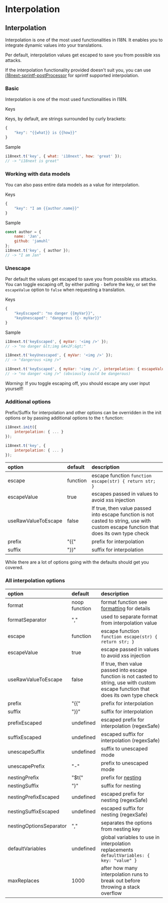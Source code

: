 # Interpolation

## Interpolation

Interpolation is one of the most used functionalities in I18N. It enables you to integrate dynamic values into your translations.

Per default, interpolation values get escaped to save you from possible xss attacks.

If the interpolation functionality provided doesn't suit you, you can use [i18next-sprintf-postProcessor](https://github.com/i18next/i18next-sprintf-postProcessor) for sprintf supported interpolation.

### Basic

Interpolation is one of the most used functionalities in I18N.

Keys

Keys, by default, are strings surrounded by curly brackets:

```javascript
{
    "key": "{{what}} is {{how}}"
}
```

Sample

```javascript
i18next.t('key', { what: 'i18next', how: 'great' });
// -> "i18next is great"
```

### Working with data models

You can also pass entire data models as a value for interpolation.

Keys

```javascript
{
    "key": "I am {{author.name}}"
}
```

Sample

```javascript
const author = { 
    name: 'Jan',
    github: 'jamuhl'
};
i18next.t('key', { author });
// -> "I am Jan"
```

### Unescape

Per default the values get escaped to save you from possible xss attacks. You can toggle escaping off, by either putting `-` before the key, or set the `escapeValue` option to `false` when requesting a translation.

Keys

```javascript
{
    "keyEscaped": "no danger {{myVar}}",
    "keyUnescaped": "dangerous {{- myVar}}"
}
```

Sample

```javascript
i18next.t('keyEscaped', { myVar: '<img />' });
// -> "no danger &lt;img &#x2F;&gt;"

i18next.t('keyUnescaped', { myVar: '<img />' });
// -> "dangerous <img />"

i18next.t('keyEscaped', { myVar: '<img />', interpolation: { escapeValue: false } });
// -> "no danger <img />" (obviously could be dangerous)
```

_Warning:_ If you toggle escaping off, you should escape any user input yourself!

### Additional options

Prefix/Suffix for interpolation and other options can be overridden in the init options or by passing additional options to the `t` function:

```javascript
i18next.init({
    interpolation: { ... }
});

i18next.t('key', {
    interpolation: { ... }
});
```

| option | default | description |
| :--- | :--- | :--- |
| escape | function | escape function `function escape(str) { return str; }` |
| escapeValue | true | escapes passed in values to avoid xss injection |
| useRawValueToEscape | false | If true, then value passed into escape function is not casted to string, use with custom escape function that does its own type check |
| prefix | "{{" | prefix for interpolation |
| suffix | "}}" | suffix for interpolation |

While there are a lot of options going with the defaults should get you covered.

### All interpolation options

| option | default | description |
| :--- | :--- | :--- |
| format | noop function | format function see [formatting](formatting.md) for details |
| formatSeparator | "," | used to separate format from interpolation value |
| escape | function | escape function `function escape(str) { return str; }` |
| escapeValue | true | escape passed in values to avoid xss injection |
| useRawValueToEscape | false | If true, then value passed into escape function is not casted to string, use with custom escape function that does its own type check |
| prefix | "{{" | prefix for interpolation |
| suffix | "}}" | suffix for interpolation |
| prefixEscaped | undefined | escaped prefix for interpolation \(regexSafe\) |
| suffixEscaped | undefined | escaped suffix for interpolation \(regexSafe\) |
| unescapeSuffix | undefined | suffix to unescaped mode |
| unescapePrefix | "-" | prefix to unescaped mode |
| nestingPrefix | "$t\(" | prefix for [nesting](nesting.md) |
| nestingSuffix | "\)" | suffix for nesting |
| nestingPrefixEscaped | undefined | escaped prefix for nesting \(regexSafe\) |
| nestingSuffixEscaped | undefined | escaped suffix for nesting \(regexSafe\) |
| nestingOptionsSeparator | "," | separates the options from nesting key |
| defaultVariables | undefined | global variables to use in interpolation replacements `defaultVariables: { key: "value" }` |
| maxReplaces | 1000 | after how many interpolation runs to break out before throwing a stack overflow |

